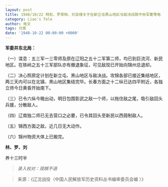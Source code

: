 ```yaml
---
layout: post
title: 1948/10/22 林彪、罗荣桓、刘亚楼关于在新立屯黑山地区与敌决战致中央军委等电
category: Liao's Tele
author: 电文
tags: 分类
date: '1948-10-22 00:00:00 +0000'
---
```

**军委并东北局：**

（一）谍息：五三军一三零师及原在辽阳之五十二军第二师，均已到巨流河、新民地区。在铁岭之五十三军部队亦有撤退象征，可见敌现已开始向锦州总退却。

（二）决心照原定计划在新立屯、黑山地区与敌决战。攻锦各部已接近集结地区，两三天内可以在北镇、黑山地区集结完毕。长春方面之十二纵已达四平附近，各独立师今日黄昏开始南下。

（三）已令六纵今晚出动，明日包围彰武之敌一个师，以拖住敌之尾，吸引敌回头兵援，分散敌人。

（四）辽南独二师已无去营口之必要，已令其回头至新民以西箝制敌人。

（五）锦西方面之敌，近几日无大动作。

（六）锦州物资大体上已搬完。

**林、罗、刘**

养十三时半




> *录入校对：观棋不语*

> 来源：《辽沈战役（中国人民解放军历史资料丛书编审委员会编 ）》
